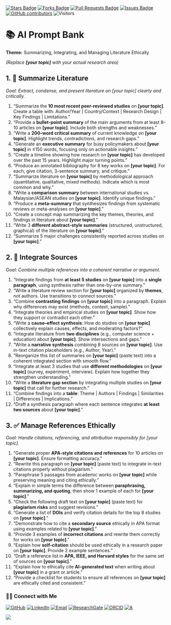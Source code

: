 <a href="https://github.com/drshahizan/short-course/stargazers"><img src="https://img.shields.io/github/stars/drshahizan/short-course" alt="Stars Badge"/></a>
<a href="https://github.com/drshahizan/short-course/network/members"><img src="https://img.shields.io/github/forks/drshahizan/short-course" alt="Forks Badge"/></a>
<a href="https://github.com/drshahizan/short-course/pulls"><img src="https://img.shields.io/github/issues-pr/drshahizan/short-course" alt="Pull Requests Badge"/></a>
<a href="https://github.com/drshahizan/short-course"><img src="https://img.shields.io/github/issues/drshahizan/short-course" alt="Issues Badge"/></a>
<a href="https://github.com/drshahizan/short-course/graphs/contributors"><img alt="GitHub contributors" src="https://img.shields.io/github/contributors/drshahizan/short-course?color=2b9348"></a>
![Visitors](https://api.visitorbadge.io/api/visitors?path=https%3A%2F%2Fgithub.com%2Fdrshahizan%2Fshort-course&labelColor=%23d9e3f0&countColor=%23697689&style=flat)

# 📚 AI Prompt Bank

**Theme:** Summarizing, Integrating, and Managing Literature Ethically

*(Replace **\[your topic]** with your actual research area)*

## 1. 📌 Summarize Literature

*Goal: Extract, condense, and present literature on \[your topic] clearly and critically.*

1. “Summarize the **10 most recent peer-reviewed studies** on **\[your topic]**. Create a table with: Author/Year | Country/Context | Research Design | Key Findings | Limitations.”
2. “Provide a **bullet-point summary** of the main arguments from at least 8–10 articles on **\[your topic]**. Include both strengths and weaknesses.”
3. “Write a **200-word critical summary** of current knowledge on **\[your topic]**. Highlight trends, contradictions, and research gaps.”
4. “Generate an **executive summary** for busy policymakers about **\[your topic]** in ≤150 words, focusing only on actionable insights.”
5. “Create a timeline showing how research on **\[your topic]** has developed over the past 15 years. Highlight major turning points.”
6. “Produce an annotated bibliography for 8 key works on **\[your topic]**. For each, give citation, 3-sentence summary, and critique.”
7. “Summarize literature on **\[your topic]** by methodological approach (quantitative, qualitative, mixed methods). Indicate which is most common and why.”
8. “Write a **comparison summary** between international studies vs. Malaysian/ASEAN studies on **\[your topic]**. Identify unique findings.”
9. “Produce a **meta-summary** that synthesizes findings from systematic reviews or meta-analyses on **\[your topic]**.”
10. “Create a concept map summarizing the key themes, theories, and findings in literature about **\[your topic]**.”
11. “Write 3 **different abstract-style summaries** (structured, unstructured, graphical) of the literature on **\[your topic]**.”
12. “Summarize 5 major challenges consistently reported across studies on **\[your topic]**.”

## 2. 🔗 Integrate Sources

*Goal: Combine multiple references into a coherent narrative or argument.*

1. “Integrate findings from **at least 5 studies** on **\[your topic]** into a **single paragraph**, using synthesis rather than one-by-one summary.”
2. “Write a literature review section for **\[your topic]** organized by **themes**, not authors. Use transitions to connect sources.”
3. “Combine **contrasting findings** on **\[your topic]** into a paragraph. Explain why differences may exist (methods, context, sample).”
4. “Integrate theories and empirical studies on **\[your topic]**. Show how they support or contradict each other.”
5. “Write a **cause–effect synthesis**: How do studies on **\[your topic]** collectively explain causes, effects, and moderating factors?”
6. “Integrate literature from **two disciplines** (e.g., computer science + education) about **\[your topic]**. Show intersections and gaps.”
7. “Write a **narrative synthesis** combining 8 sources on **\[your topic]**. Use in-text citation placeholders (e.g., Author, Year).”
8. “Reorganize this list of summaries on **\[your topic]** (paste text) into a coherent integrated section with smooth flow.”
9. “Integrate at least 3 studies that use **different methodologies** on **\[your topic]** (survey, experiment, interview). Explain how together they strengthen understanding.”
10. “Write a **literature gap section** by integrating multiple studies on **\[your topic]** that call for further research.”
11. “Combine findings into a **table**: Theme | Authors | Findings | Similarities | Differences | Implications.”
12. “Draft a synthesis paragraph where each sentence integrates **at least two sources** about **\[your topic]**.”

## 3. ✅ Manage References Ethically

*Goal: Handle citations, referencing, and attribution responsibly for \[your topic].*

1. “Generate proper **APA-style citations and references** for 10 articles on **\[your topic]**. Ensure formatting accuracy.”
2. “Rewrite this paragraph on **\[your topic]** (paste text) to integrate in-text citations properly without plagiarism.”
3. “Paraphrase 5 passages from academic works on **\[your topic]** while preserving meaning and citing ethically.”
4. “Explain in simple terms the difference between **paraphrasing, summarizing, and quoting**, then show 1 example of each for **\[your topic]**.”
5. “Check the following draft text on **\[your topic]** (paste text) for **plagiarism risks** and suggest revisions.”
6. “Generate a list of **DOIs** and verify citation details for the top 8 studies on **\[your topic]**.”
7. “Demonstrate how to cite a **secondary source** ethically in APA format using examples related to **\[your topic]**.”
8. “Provide 3 examples of **incorrect citations** and rewrite them correctly for works on **\[your topic]**.”
9. “Explain how **self-citation** should be used ethically in a research paper on **\[your topic]**. Provide 2 example sentences.”
10. “Draft a reference list in **APA, IEEE, and Harvard styles** for the same set of sources on **\[your topic]**.”
11. “Explain how to ethically cite **AI-generated text** when writing about **\[your topic]** in a grant or article.”
12. “Provide a checklist for students to ensure all references on **\[your topic]** are ethically cited and consistent.”

### 🙌🏻 Connect with Me
<p align="left">
    <a href="https://github.com/drshahizan" target="_blank"><img alt="GitHub" src="https://img.shields.io/badge/-@drshahizan-181717?style=flat-square&logo=GitHub&logoColor=white"></a>
    <a href="https://www.linkedin.com/in/drshahizan" target="_blank"><img alt="LinkedIn" src="https://img.shields.io/badge/-drshahizan-blue?style=flat-square&logo=Linkedin&logoColor=white&link=https://www.linkedin.com/in/drshahizan/"></a>
    <a href="mailto:shahizan@utm.my" target="_blank"><img alt="Email" src="https://img.shields.io/badge/-shahizan@utm.my-c14438?style=flat-square&logo=Gmail&logoColor=white&link=mailto:shahizan@utm.my.com"></a>
    <a href="https://www.researchgate.net/profile/Mohd-Othman-28" target="_blank"><img alt="ResearchGate" src="https://img.shields.io/badge/-ResearchGate-00CCBB?style=flat-square&logo=ResearchGate&logoColor=white"></a>
    <a href="https://orcid.org/0000-0003-4261-1873" target="_blank"><img alt="ORCID" src="https://img.shields.io/badge/-ORCID-A6CE39?style=flat-square&logo=ORCID&logoColor=white"></a> 
 <a href="https://visitorbadge.io/status?path=https%3A%2F%2Fgithub.com%2Fdrshahizan" target="_blank"><img alt="A" src="https://api.visitorbadge.io/api/visitors?path=https%3A%2F%2Fgithub.com%2Fdrshahizan&labelColor=%23697689&countColor=%23555555&style=plastic"></a>
 
![](https://hit.yhype.me/github/profile?user_id=81284918)
</p>
